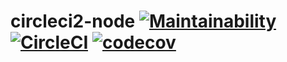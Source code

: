 # circleci2-node [![Maintainability](https://api.codeclimate.com/v1/badges/fde0808d8eaf0b379846/maintainability)](https://codeclimate.com/github/developerscl/circleci2-node/maintainability) [![CircleCI](https://circleci.com/gh/developerscl/circleci2-node/tree/master.svg?style=shield)](https://circleci.com/gh/developerscl/circleci2-node/tree/master) [![codecov](https://codecov.io/gh/developerscl/circleci2-node/branch/master/graph/badge.svg)](https://codecov.io/gh/developerscl/circleci2-node)
